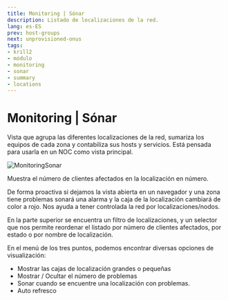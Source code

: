```yaml
---
title: Monitoring | Sónar
description: Listado de localizaciones de la red.
lang: es-ES
prev: host-groups
next: unprovisioned-onus
tags:
- krill2
- módulo
- monitoring
- sonar
- summary
- locations
---
```

# Monitoring | Sónar

Vista que agrupa las diferentes localizaciones de la red, sumariza los equipos de cada zona y contabiliza sus hosts y servicios. Está pensada para usarla en un NOC como vista principal.

![MonitoringSonar](@images/krill2/monitoring/0401.png)

Muestra el número de clientes afectados en la localización en número.

De forma proactiva si dejamos la vista abierta en un navegador y una zona tiene problemas sonará una alarma y la caja de la localización cambiará de color a rojo. Nos ayuda a tener controlada la red por localizaciones/nodos.

En la parte superior se encuentra un filtro de localizaciones, y un selector que nos permite reordenar el listado por número de clientes afectados, por estado o por nombre de localización.

En el menú de los tres puntos, podemos encontrar diversas opciones de visualización:

- Mostrar las cajas de localización grandes o pequeñas
- Mostrar / Ocultar el número de problemas
- Sonar cuando se encuentre una localización con problemas.
- Auto refresco
